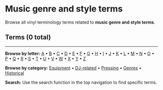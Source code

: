 # Music genre and style terms

Browse all vinyl terminology terms related to **music genre and style terms**.

## Terms (0 total)



---

**Browse by letter:** [A](../letters/a.md) • [B](../letters/b.md) • [C](../letters/c.md) • [D](../letters/d.md) • [E](../letters/e.md) • [F](../letters/f.md) • [G](../letters/g.md) • [H](../letters/h.md) • [I](../letters/i.md) • [J](../letters/j.md) • [K](../letters/k.md) • [L](../letters/l.md) • [M](../letters/m.md) • [N](../letters/n.md) • [O](../letters/o.md) • [P](../letters/p.md) • [Q](../letters/q.md) • [R](../letters/r.md) • [S](../letters/s.md) • [T](../letters/t.md) • [U](../letters/u.md) • [V](../letters/v.md) • [W](../letters/w.md) • [X](../letters/x.md) • [Y](../letters/y.md) • [Z](../letters/z.md)

**Browse by category:** [Equipment](equipment.md) • [DJ-related](dj-related.md) • [Pressing](pressing.md) • [Genres](genres.md) • [Historical](historical.md)

**Search:** Use the search function in the top navigation to find specific terms.
